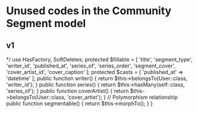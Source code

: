 # Unused codes in the Community Segment model


## v1
<?php

namespace App\Models;

use Illuminate\Database\Eloquent\Factories\HasFactory;
use Illuminate\Database\Eloquent\Model;
use Illuminate\Database\Eloquent\SoftDeletes;

class CommunitySegment extends Model
{
    /** @use HasFactory<\Database\Factories\CommunitySegmentFactory> */
    use HasFactory, SoftDeletes;

    protected $fillable = [
        'title',
        'segment_type',
        'writer_id',
        'published_at',
        'series_of',
        'series_order',
        'segment_cover',
        'cover_artist_id',
        'cover_caption'
    ];


    protected $casts = [
        'published_at' => 'datetime'
    ];

    public function writer()
    {
        return $this->belongsTo(User::class, 'writer_id');
    }

    public function series()
    {
        return $this->hasMany(self::class, 'series_of');
    }

    public function coverArtist()
    {
        return $this->belongsTo(User::class, 'cover_artist');
    }

    // Polymorphism relationship
    public function segmentable()
    {
        return $this->morphTo();
    }



}